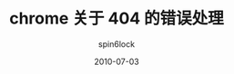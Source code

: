 ---
layout:     post
title:      chrome 关于 404 的错误处理
subtitle:   
date:       2010-07-03
author:     spin6lock
header-img: img/post-bg-cook.jpg
catalog: true
tags:
    - python
---
